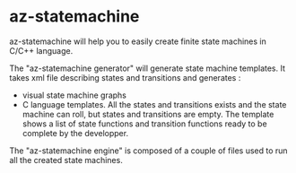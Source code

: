 # az-statemachine
az-statemachine will help you to easily create finite state machines in C/C++ language.

The "az-statemachine generator" will generate state machine templates.
It takes xml file describing states and transitions and generates :
  - visual state machine graphs
  - C language templates. All the states and transitions exists and the state machine can roll, but states and transitions are empty. The template shows a list of state functions and transition functions ready to be complete by the developper.

The "az-statemachine engine" is composed of a couple of files used to run all the created state machines.
